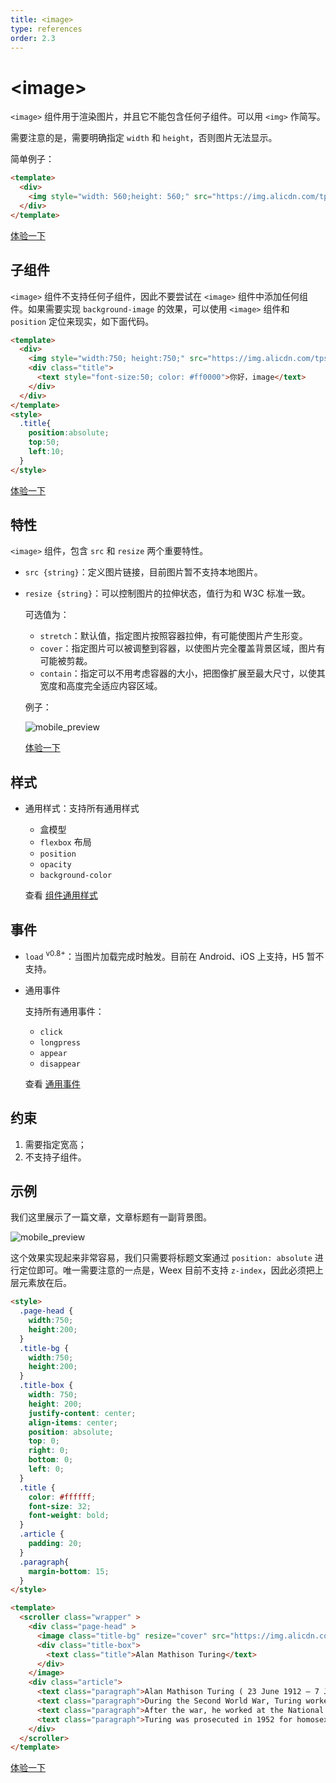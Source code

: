 ```yaml
---
title: <image>
type: references
order: 2.3
---
```


# &lt;image&gt;

`<image>` 组件用于渲染图片，并且它不能包含任何子组件。可以用 `<img>` 作简写。

需要注意的是，需要明确指定 `width` 和 `height`，否则图片无法显示。

简单例子：

```html
<template>
  <div>
    <img style="width: 560;height: 560;" src="https://img.alicdn.com/tps/TB1z.55OFXXXXcLXXXXXXXXXXXX-560-560.jpg"></img>
  </div>
</template>
```

[体验一下](http://dotwe.org/23b6cf951e6059d2cf7b9a74a9915ace)

## 子组件

`<image>` 组件不支持任何子组件，因此不要尝试在 `<image>` 组件中添加任何组件。如果需要实现 `background-image` 的效果，可以使用 `<image>` 组件和 `position` 定位来现实，如下面代码。

```html
<template>
  <div>
    <img style="width:750; height:750;" src="https://img.alicdn.com/tps/TB1z.55OFXXXXcLXXXXXXXXXXXX-560-560.jpg"></img>
    <div class="title">
      <text style="font-size:50; color: #ff0000">你好，image</text>
    </div>
  </div>
</template>
<style>
  .title{
    position:absolute;
    top:50;
    left:10;
  }
</style>
```

[体验一下](http://dotwe.org/08dd49aaca8bf289c5fc08f808b9c08c)

## 特性

`<image>` 组件，包含 `src` 和 `resize` 两个重要特性。

- `src {string}`：定义图片链接，目前图片暂不支持本地图片。
- `resize {string}`：可以控制图片的拉伸状态，值行为和 W3C 标准一致。

  可选值为：
  
  - `stretch`：默认值，指定图片按照容器拉伸，有可能使图片产生形变。
  - `cover`：指定图片可以被调整到容器，以使图片完全覆盖背景区域，图片有可能被剪裁。
  - `contain`：指定可以不用考虑容器的大小，把图像扩展至最大尺寸，以使其宽度和高度完全适应内容区域。

  例子：

  ![mobile_preview](../images/image_1.jpg)

  [体验一下](http://dotwe.org/049213ab3364a86637e211c0329cdc50)

## 样式

- 通用样式：支持所有通用样式

  - 盒模型
  - `flexbox` 布局
  - `position`
  - `opacity`
  - `background-color`

  查看 [组件通用样式](../common-style.html)

## 事件

- `load` <sup class="wx-v">v0.8+</sup>：当图片加载完成时触发。目前在 Android、iOS 上支持，H5 暂不支持。

- 通用事件

  支持所有通用事件：

  - `click`
  - `longpress`
  - `appear`
  - `disappear`

  查看 [通用事件](../common-event.html)

## 约束

1. 需要指定宽高；
2. 不支持子组件。

## 示例

我们这里展示了一篇文章，文章标题有一副背景图。

![mobile_preview](../images/image_2.jpg)

这个效果实现起来非常容易，我们只需要将标题文案通过 `position: absolute` 进行定位即可。唯一需要注意的一点是，Weex 目前不支持 `z-index`，因此必须把上层元素放在后。

```html
<style>
  .page-head {
    width:750;
    height:200;
  }
  .title-bg {
    width:750;
    height:200;
  }
  .title-box {
    width: 750;
    height: 200;
    justify-content: center;
    align-items: center;
    position: absolute;
    top: 0;
    right: 0;
    bottom: 0;
    left: 0;
  }
  .title {
    color: #ffffff;
    font-size: 32;
    font-weight: bold;
  }
  .article {
    padding: 20;
  }
  .paragraph{
    margin-bottom: 15;
  }
</style>

<template>
  <scroller class="wrapper" >
    <div class="page-head" >
      <image class="title-bg" resize="cover" src="https://img.alicdn.com/tps/TB1dX5NOFXXXXc6XFXXXXXXXXXX-750-202.png"></image>
      <div class="title-box">
        <text class="title">Alan Mathison Turing</text>
      </div>
    </image>
    <div class="article">
      <text class="paragraph">Alan Mathison Turing ( 23 June 1912 – 7 June 1954) was an English computer scientist, mathematician, logician, cryptanalyst and theoretical biologist. He was highly influential in the development of theoretical computer science, providing a formalisation of the concepts of algorithm and computation with the Turing machine, which can be considered a model of a general purpose computer.Turing is widely considered to be the father of theoretical computer science and artificial intelligence.</text>
      <text class="paragraph">During the Second World War, Turing worked for the Government Code and Cypher School (GC&CS) at Bletchley Park, Britain's codebreaking centre. For a time he led Hut 8, the section responsible for German naval cryptanalysis. He devised a number of techniques for speeding the breaking of German ciphers, including improvements to the pre-war Polish bombe method, an electromechanical machine that could find settings for the Enigma machine. Turing played a pivotal role in cracking intercepted coded messages that enabled the Allies to defeat the Nazis in many crucial engagements, including the Battle of the Atlantic; it has been estimated that this work shortened the war in Europe by more than two years and saved over fourteen million lives.</text>
      <text class="paragraph">After the war, he worked at the National Physical Laboratory, where he designed the ACE, among the first designs for a stored-program computer. In 1948 Turing joined Max Newman's Computing Machine Laboratory at the Victoria University of Manchester, where he helped develop the Manchester computers and became interested in mathematical biology. He wrote a paper on the chemical basis of morphogenesis, and predicted oscillating chemical reactions such as the Belousov–Zhabotinsky reaction, first observed in the 1960s.</text>
      <text class="paragraph">Turing was prosecuted in 1952 for homosexual acts, when by the Labouchere Amendment, "gross indecency" was still criminal in the UK. He accepted chemical castration treatment, with DES, as an alternative to prison. Turing died in 1954, 16 days before his 42nd birthday, from cyanide poisoning. An inquest determined his death as suicide, but it has been noted that the known evidence is also consistent with accidental poisoning. In 2009, following an Internet campaign, British Prime Minister Gordon Brown made an official public apology on behalf of the British government for "the appalling way he was treated." Queen Elizabeth II granted him a posthumous pardon in 2013.</text>
    </div>
  </scroller>
</template>
```

[体验一下](http://dotwe.org/bccf884672f0a76f884298b3754d2079)